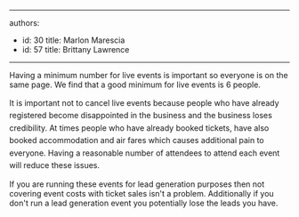 

---
authors:
  - id: 30
    title: Marlon Marescia
  - id: 57
    title: Brittany Lawrence
---




<span class='intro'> ​​Having a minimum number for live events is important so everyone is on the same page. We&#160;find that a good minimum for live events is 6 people. <br> </span>

<p>​​<span style="line-height&#58;1.6;">​It</span><span style="line-height&#58;1.6;"> </span><span style="line-height&#58;1.6;">is&#160;important not to cancel live events because people who have already registered become disappointed&#160;in the business and the business loses credibility​. At times people who have already booked tickets, have also booked&#160;accommodation and air fares which causes additional pain to everyone. Having a reasonable number of attendees to attend each event will&#160;reduce these issues.</span></p><p>If you are running these events for lead generation&#160;purposes then not covering event costs with ticket sales isn't a problem. Additionally if&#160;you don't run a lead generation&#160;event you potentially lose the leads&#160;you have.</p>


